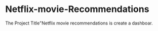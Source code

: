 # Netflix-movie-Recommendations
The Project Title"Netflix movie recommendations is create a dashboar. 
